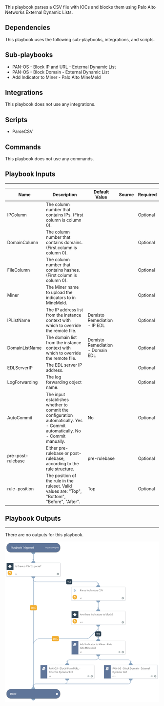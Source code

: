 This playbook parses a CSV file with IOCs and blocks them using Palo Alto Networks External Dynamic Lists.

## Dependencies
This playbook uses the following sub-playbooks, integrations, and scripts.

## Sub-playbooks
* PAN-OS - Block IP and URL - External Dynamic List
* PAN-OS - Block Domain - External Dynamic List
* Add Indicator to Miner - Palo Alto MineMeld

## Integrations
This playbook does not use any integrations.

## Scripts
* ParseCSV

## Commands
This playbook does not use any commands.

## Playbook Inputs
---

| **Name** | **Description** | **Default Value** | **Source** | **Required** |
| --- | --- | --- | --- | --- |
| IPColumn | The column number that contains IPs. \(First column is column 0\). |  |  | Optional |
| DomainColumn | The column number that contains domains. \(First column is column 0\). |  |  | Optional |
| FileColumn | The column number that contains hashes. \(First column is column 0\). |  |  | Optional |
| Miner | The Miner name to upload the indicators to in MineMeld. |  |  | Optional |
| IPListName | The IP address list from the instance context with which to override the remote file. | Demisto Remediation - IP EDL |  | Optional |
| DomainListName | The domain list from the instance context with which to override the remote file. | Demisto Remediation - Domain EDL |  | Optional |
| EDLServerIP | The EDL server IP address. |  |  | Optional |
| LogForwarding | The log forwarding object name. |  |  | Optional |
| AutoCommit | The input establishes whether to commit the configuration automatically. Yes \- Commit automatically. No \- Commit manually. | No |  | Optional |
| pre-post-rulebase | Either pre\-rulebase or post\-rulebase,  according to the rule structure. | pre-rulebase |  | Optional |
| rule-position | The position of the rule in the ruleset. Valid values are: "Top", "Bottom", "Before", "After". | Top |  | Optional |

## Playbook Outputs
---
There are no outputs for this playbook.

![Block_IOCs_from_CSV_External_Dynamic_List](https://github.com/ElazarK/content-docs/blob/master/images/playbooks/Block_IOCs_from_CSV_External_Dynamic_List.png)

